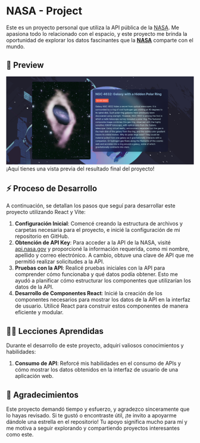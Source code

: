 # NASA - Project

Este es un proyecto personal que utiliza la API pública de la [NASA](https://api.nasa.gov/). Me apasiona todo lo relacionado con el espacio, y este proyecto me brinda la oportunidad de explorar los datos fascinantes que la [**NASA**](https://nasa.gov/) comparte con el mundo.

## 🌌 Preview

![Preview](/preview.png)
¡Aquí tienes una vista previa del resultado final del proyecto!

## ⚡ Proceso de Desarrollo

A continuación, se detallan los pasos que seguí para desarrollar este proyecto utilizando React y Vite:

1. **Configuración Inicial**: Comencé creando la estructura de archivos y carpetas necesaria para el proyecto, e inicié la configuración de mi repositorio en GitHub.
2. **Obtención de API Key**: Para acceder a la API de la NASA, visité [api.nasa.gov](https://api.nasa.gov/) y proporcioné la información requerida, como mi nombre, apellido y correo electrónico. A cambio, obtuve una clave de API que me permitió realizar solicitudes a la API.
3. **Pruebas con la API**: Realicé pruebas iniciales con la API para comprender cómo funcionaba y qué datos podía obtener. Esto me ayudó a planificar cómo estructurar los componentes que utilizarían los datos de la API.
4. **Desarrollo de Componentes React**: Inicié la creación de los componentes necesarios para mostrar los datos de la API en la interfaz de usuario. Utilicé React para construir estos componentes de manera eficiente y modular.

## 👨‍💻 Lecciones Aprendidas

Durante el desarrollo de este proyecto, adquirí valiosos conocimientos y habilidades:

1. **Consumo de API**: Reforcé mis habilidades en el consumo de APIs y cómo mostrar los datos obtenidos en la interfaz de usuario de una aplicación web.

## 🙏 Agradecimientos

Este proyecto demandó tiempo y esfuerzo, y agradezco sinceramente que lo hayas revisado. Si te gustó o encontraste útil, ¡te invito a apoyarme dándole una estrella en el repositorio! Tu apoyo significa mucho para mí y me motiva a seguir explorando y compartiendo proyectos interesantes como este.
